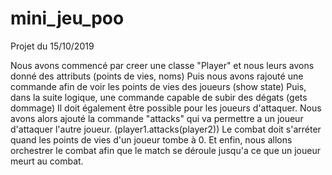 # mini_jeu_poo
Projet du 15/10/2019

Nous avons commencé par creer une classe "Player" et nous leurs avons donné des attributs (points de vies, noms)
Puis nous avons rajouté une commande afin de voir les points de vies des joueurs (show state)
Puis, dans la suite logique, une commande capable de subir des dégats (gets dommage)
Il doit également être possible pour les joueurs d'attaquer. Nous avons alors ajouté la commande "attacks" qui va permettre a un joueur d'attaquer l'autre joueur. (player1.attacks(player2))
Le combat doit s'arréter quand les points de vies d'un joueur tombe à 0. 
Et enfin, nous allons orchestrer le combat afin que le match se déroule jusqu'a ce que un joueur meurt au combat.
